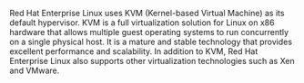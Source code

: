 Red Hat Enterprise Linux uses KVM (Kernel-based Virtual Machine) as its default hypervisor. KVM is a full virtualization solution for Linux on x86 hardware that allows multiple guest operating systems to run concurrently on a single physical host. It is a mature and stable technology that provides excellent performance and scalability. In addition to KVM, Red Hat Enterprise Linux also supports other virtualization technologies such as Xen and VMware.
